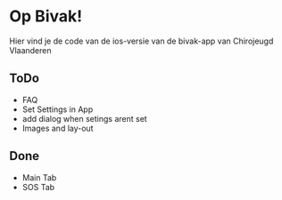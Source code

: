 Op Bivak!
====================

Hier vind je de code van de ios-versie van de bivak-app van Chirojeugd Vlaanderen

ToDo
--------------------
- FAQ
- Set Settings in App
- add dialog when setings arent set
- Images and lay-out

Done
--------------------
- Main Tab
- SOS Tab
